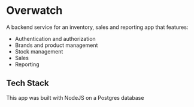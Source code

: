 # Overwatch

A backend service for an inventory, sales and reporting app that features:
- Authentication and authorization
- Brands and product management
- Stock management
- Sales
- Reporting

## Tech Stack
This app was built with NodeJS on a Postgres database
